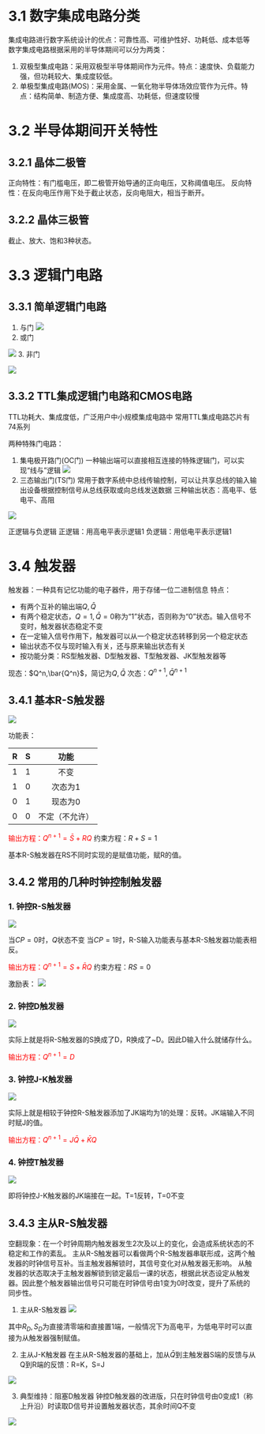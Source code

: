 # 3.1 数字集成电路分类
集成电路进行数字系统设计的优点：可靠性高、可维护性好、功耗低、成本低等
数字集成电路根据采用的半导体期间可以分为两类：
1. 双极型集成电路：采用双极型半导体期间作为元件。特点：速度快、负载能力强，但功耗较大、集成度较低。
2. 单极型集成电路(MOS)：采用金属、一氧化物半导体场效应管作为元件。特点：结构简单、制造方便、集成度高、功耗低，但速度较慢

# 3.2 半导体期间开关特性
## 3.2.1 晶体二极管
正向特性：有门槛电压，即二极管开始导通的正向电压，又称阈值电压。
反向特性：在反向电压作用下处于截止状态，反向电阻大，相当于断开。

## 3.2.2 晶体三极管
截止、放大、饱和3种状态。

# 3.3 逻辑门电路
## 3.3.1 简单逻辑门电路
1. 与门
![](https://img-blog.csdnimg.cn/6d020de8ccee4fa09ed3399b22af9541.png?x-oss-process=image/watermark,type_d3F5LXplbmhlaQ,shadow_50,text_Q1NETiBATDNIX0NvTGlu,size_19,color_FFFFFF,t_70,g_se,x_16)
2. 或门

![](https://img-blog.csdnimg.cn/cd1bb4e99ce245719a97b3d326214998.png?x-oss-process=image/watermark,type_d3F5LXplbmhlaQ,shadow_50,text_Q1NETiBATDNIX0NvTGlu,size_20,color_FFFFFF,t_70,g_se,x_16)
3. 非门

![](https://img-blog.csdnimg.cn/180d7b1cebd346b8aac755f2be93b748.png?x-oss-process=image/watermark,type_d3F5LXplbmhlaQ,shadow_50,text_Q1NETiBATDNIX0NvTGlu,size_18,color_FFFFFF,t_70,g_se,x_16)

## 3.3.2 TTL集成逻辑门电路和CMOS电路
TTL功耗大、集成度低，广泛用户中小规模集成电路中
常用TTL集成电路芯片有74系列

两种特殊门电路：
1. 集电极开路门(OC门)
	一种输出端可以直接相互连接的特殊逻辑门，可以实现“线与”逻辑
![](https://img-blog.csdnimg.cn/8659ff2637d04c90b5e436f0fdfc1f8b.png?x-oss-process=image/watermark,type_d3F5LXplbmhlaQ,shadow_50,text_Q1NETiBATDNIX0NvTGlu,size_19,color_FFFFFF,t_70,g_se,x_16)
2. 三态输出门(TS门)
	常用于数字系统中总线传输控制，可以让共享总线的输入输出设备根据控制信号从总线获取或向总线发送数据
	三种输出状态：高电平、低电平、高阻

![](https://img-blog.csdnimg.cn/065e8e538d2c4f90b422f5f6c9bc68fb.png?x-oss-process=image/watermark,type_d3F5LXplbmhlaQ,shadow_50,text_Q1NETiBATDNIX0NvTGlu,size_20,color_FFFFFF,t_70,g_se,x_16)

正逻辑与负逻辑
正逻辑：用高电平表示逻辑1
负逻辑：用低电平表示逻辑1

# 3.4 触发器

触发器：一种具有记忆功能的电子器件，用于存储一位二进制信息
特点：
- 有两个互补的输出端$Q,\bar Q$
- 有两个稳定状态，$Q=1,\bar Q=0$称为“1”状态，否则称为“0”状态。输入信号不变时，触发器状态稳定不变
- 在一定输入信号作用下，触发器可以从一个稳定状态转移到另一个稳定状态
- 输出状态不仅与现时输入有关，还与原来输出状态有关
- 按功能分类：RS型触发器、D型触发器、T型触发器、JK型触发器等

现态：$Q^n,\bar{Q^n}$，简记为$Q,\bar Q$
次态：$Q^{n+1},\bar Q^{n+1}$

## 3.4.1 基本R-S触发器
![](https://img-blog.csdnimg.cn/69e22b3482704f55ab38a0d0650d3e0f.png)

功能表：

|R|S|功能|
|:-:|:-:|:-:|
|1|1|不变|
|1|0|次态为1|
|0|1|现态为0|
|0|0|不定（不允许）|

<font color=red>输出方程：$Q^{n+1}=\bar S+RQ$</font>
约束方程：$R+S=1$

基本R-S触发器在RS不同时实现的是赋值功能，赋R的值。

## 3.4.2 常用的几种时钟控制触发器

### 1. 钟控R-S触发器
![](https://img-blog.csdnimg.cn/2c567c1e7abc403bad6b71cbe46c6636.png)

当$CP=0$时，$Q$状态不变
当$CP=1$时，R-S输入功能表与基本R-S触发器功能表相反。

<font color=red>输出方程：$Q^{n+1}=S+\bar RQ$</font>
约束方程：$RS=0$

激励表：
![](https://img-blog.csdnimg.cn/062aec0250c246feaca588884af80018.png?x-oss-process=image/watermark,type_d3F5LXplbmhlaQ,shadow_50,text_Q1NETiBATDNIX0NvTGlu,size_10,color_FFFFFF,t_70,g_se,x_16)

### 2. 钟控D触发器

![](https://img-blog.csdnimg.cn/778ee0b80ba34d018010ad69d8494d64.png)

实际上就是将R-S触发器的S换成了D，R换成了~D。因此D输入什么就储存什么。

<font color=red>输出方程：$Q^{n+1}=D$</font>

### 3. 钟控J-K触发器

![](https://img-blog.csdnimg.cn/568b8bddea054bdf94bec75e6fb51ec1.png)

实际上就是相较于钟控R-S触发器添加了JK端均为1的处理：反转。JK端输入不同时赋J的值。

<font color=red>输出方程：$Q^{n+1}=J\bar Q+\bar KQ$</font>

### 4. 钟控T触发器

![](https://img-blog.csdnimg.cn/5a974f0d796b40ac808748491df27f66.png)

即将钟控J-K触发器的JK端接在一起。T=1反转，T=0不变

## 3.4.3 主从R-S触发器
空翻现象：在一个时钟周期内触发器发生2次及以上的变化，会造成系统状态的不稳定和工作的紊乱。
主从R-S触发器可以看做两个R-S触发器串联形成，这两个触发器的时钟信号互补。当主触发器解锁时，其信号变化对从触发器无影响。
从触发器的状态取决于主触发器解锁到锁定最后一课的状态，根据此状态设定从触发器。因此整个触发器输出信号只可能在时钟信号由1变为0时改变，提升了系统的同步性。

1. 主从R-S触发器
![](https://img-blog.csdnimg.cn/021f8beff0b54d6fab794b03eaaee8d1.png?x-oss-process=image/watermark,type_d3F5LXplbmhlaQ,shadow_50,text_Q1NETiBATDNIX0NvTGlu,size_20,color_FFFFFF,t_70,g_se,x_16)

其中$R_D,S_D$为直接清零端和直接置1端，一般情况下为高电平，为低电平时可以直接为从触发器强制赋值。

2. 主从J-K触发器
在主从R-S触发器的基础上，加从$\bar Q$到主触发器S端的反馈与从Q到R端的反馈：R=K，S=J

![](https://img-blog.csdnimg.cn/556b852f79be4be2a208fd3edd0c7a64.png?x-oss-process=image/watermark,type_d3F5LXplbmhlaQ,shadow_50,text_Q1NETiBATDNIX0NvTGlu,size_20,color_FFFFFF,t_70,g_se,x_16)

3. 典型维持：阻塞D触发器
钟控D触发器的改进版，只在时钟信号由0变成1（称上升沿）时读取D信号并设置触发器状态，其余时间Q不变

![](https://img-blog.csdnimg.cn/ce0afbe7408a405d8860a3b5120afd08.png?x-oss-process=image/watermark,type_d3F5LXplbmhlaQ,shadow_50,text_Q1NETiBATDNIX0NvTGlu,size_20,color_FFFFFF,t_70,g_se,x_16)
